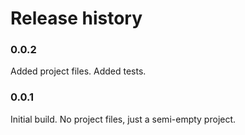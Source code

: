 # Release history

### 0.0.2
Added project files. Added tests.

### 0.0.1
Initial build. No project files, just a semi-empty project.